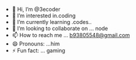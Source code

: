 - 👋 Hi, I’m @3ecoder
- 👀 I’m interested in.coding
- 🌱 I’m currently learning .codes..
- 💞️ I’m looking to collaborate on ... node 
- 📫 How to reach me ... b93805548@gmail.com
- 😄 Pronouns: ...him
- ⚡ Fun fact: ... gaming 

<!---
3ecoder/3ecoder is a ✨ special ✨ repository because its `README.md` (this file) appears on your GitHub profile.
You can click the Preview link to take a look at your changes.
--->
